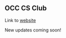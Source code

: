 ## OCC CS Club

Link to [website](https://Computer-Science-Club-OCC.github.io/)

New updates coming soon! 
